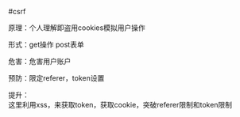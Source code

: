 #csrf  
  
原理：个人理解即盗用cookies模拟用户操作  
  
形式：get操作 post表单  
  
危害：危害用户账户  
  
预防：限定referer，token设置  
  
提升：  
这里利用xss，来获取token，获取cookie，突破referer限制和token限制  
  
  
  
